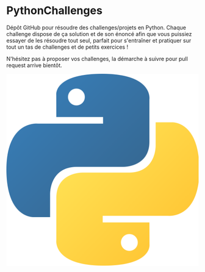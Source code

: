 # PythonChallenges

Dépôt GitHub pour résoudre des challenges/projets en Python.
Chaque challenge dispose de ça solution et de son énoncé afin que vous puissiez essayer de les résoudre tout seul, parfait pour s'entraîner et pratiquer sur tout un tas de challenges et de petits exercices !

N'hésitez pas à proposer vos challenges, la démarche à suivre pour pull request arrive bientôt.

![Python](./logo_python.png)
